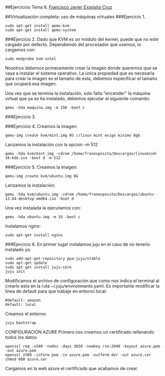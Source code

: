 ##Ejercicios Tema 6. [Francisco Javier Expósito Cruz](http://github.com/franexposito)

##Virtualización completa: uso de máquinas virtuales
###Ejercicio 1.

```
sudo apt-get install qemu-kvm
sudo apt-get install qemu-system
```

###Ejercicio 2.
Dado que KVM es un módulo del kernel, puede que no esté cargado por defecto. Dependiendo del procesador que usemos, lo cargamos con:  

```
sudo modprobe kvm-intel
```

Nosotros debemos primeramente crear la imagen donde queremos que se vaya a instalar el sistema operativo. La única propiedad que es necesaria para crear la imagen es el tamaño de esta, debemos especificar el tamaño que ocupará esa imagen.  

Una vez que se termina la instalación, solo falta "encender" la máquina virtual que ya se ha instalado, debemos ejecutar el siguiente comando:  

```
qemu -hda maquina.img -m 256 -boot c
```

###Ejercicio 3.


###Ejercicio 4.
Creamos la imagen:  

```
qemu-img create kvm/mint.img 8G //linux mint exige minimo 8gb
```

Lanzamos la instalación con la opcion -m 512

```
qemu -hda kvm/mint.img -cdrom /home/franexposito/Descargas/linuxmind-16-kde.iso -boot d -m 512
```

###Ejercicio 5.
Creamos la imagen:  

```
qemu-img create kvm/ubuntu.img 8G
```

Lanzamos la instalación:  

```
qemu -hda kvm/ubuntu.img -cdrom /home/franexposito/Descargas/ubuntu-13.04-desktop-amd64.iso -boot d
```
Una vez instalada la ejecutamos con:  

```
qemu -hda ubuntu.img -m 1G -boot c
```

Instalamos nginx:

```
sudo apt-get install nginx
```

###Ejercicio 6.
En primer lugar instalamos juju en el caso de no tenerlo instalado ya.
```
sudo add-apt-get-repository ppa:juju/stable
sudo apt-get update
sudo apt-get install juju-core
juju init
```

Modificamos el archivo de configuración que como nos indica el terminal al crearlo esta en la ruta ~/.juju/environments.yaml. Es importante modificar la linea de default para que trabaje en entorno local:  
```
#default: amazon
default: local
```

Creamos el entorno:
```
juju bootstrap
```

CONFIGURACIÓN AZURE
Primero nos creamos un certificado rellenando todos los datos:  
```  
openssl req -x509 -nodes -days 3650 -newkey rsa:2048 -keyout azure.pem -out azure.pem
openssl x509 -inform pem -in azure.pem -outform der -out azure.cer
chmod 600 azure.cer
```

Cargamos en la web azure el certificado que acabamos de crear.
